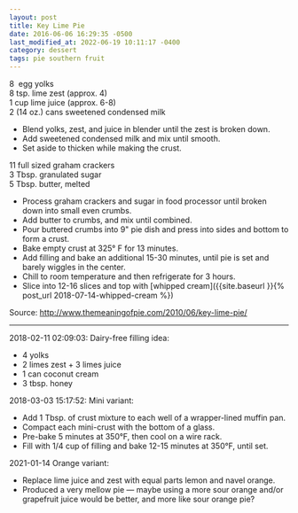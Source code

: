 ```yaml
---
layout: post
title: Key Lime Pie
date: 2016-06-06 16:29:35 -0500
last_modified_at: 2022-06-19 10:11:17 -0400
category: dessert
tags: pie southern fruit
---
```

8  egg yolks  
8 tsp. lime zest (approx. 4)  
1 cup lime juice (approx. 6-8)  
2 (14 oz.) cans sweetened condensed milk  

* Blend yolks, zest, and juice in blender until the zest is broken down.
* Add sweetened condensed milk and mix until smooth.
* Set aside to thicken while making the crust.

11 full sized graham crackers  
3 Tbsp. granulated sugar  
5 Tbsp. butter, melted

* Process graham crackers and sugar in food processor until broken down into small even crumbs.
* Add butter to crumbs, and mix until combined.
* Pour buttered crumbs into 9" pie dish and press into sides and bottom to form a crust.
* Bake empty crust at 325° F for 13 minutes.
* Add filling and bake an additional 15-30 minutes, until pie is set and barely wiggles in the center.
* Chill to room temperature and then refrigerate for 3 hours.
* Slice into 12-16 slices and top with [whipped cream]({{site.baseurl }}{% post_url 2018-07-14-whipped-cream %})

Source: <http://www.themeaningofpie.com/2010/06/key-lime-pie/>

---

2018-02-11 02:09:03: Dairy-free filling idea:
* 4 yolks
* 2 limes zest + 3 limes juice
* 1 can coconut cream
* 3 tbsp. honey

2018-03-03 15:17:52: Mini variant:
* Add 1 Tbsp. of crust mixture to each well of a wrapper-lined muffin pan.
* Compact each mini-crust with the bottom of a glass.
* Pre-bake 5 minutes at 350°F, then cool on a wire rack.
* Fill with 1/4 cup of filling and bake 12-15 minutes at 350°F, until set.

2021-01-14 Orange variant:
* Replace lime juice and zest with equal parts lemon and navel orange.
* Produced a very mellow pie — maybe using a more sour orange and/or grapefruit juice would
  be better, and more like sour orange pie?

